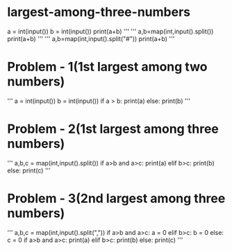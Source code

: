# largest-among-three-numbers
a = int(input())
b = int(input())
print(a+b)
'''
'''
a,b=map(int,input().split())
print(a+b)
'''
'''
a,b=map(int,input().split("#"))
print(a+b)
'''
# Problem - 1(1st largest among two numbers)
'''
a = int(input())
b = int(input())
if a > b:
    print(a)
else:
    print(b)
'''
# Problem - 2(1st largest among three numbers)
'''
a,b,c = map(int,input().split())
if a>b and a>c:
    print(a)
elif b>c:
    print(b)
else:
    print(c)
'''
# Problem - 3(2nd largest among three numbers)
'''
a,b,c = map(int,input().split(","))
if a>b and a>c:
    a = 0
elif b>c:
    b = 0
else:
    c = 0
if a>b and a>c:
    print(a)
elif b>c:
    print(b)
else:
    print(c)
'''

